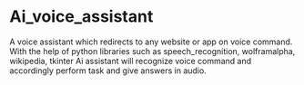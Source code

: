 # Ai_voice_assistant
A voice assistant which redirects to any website or app on voice command.
With the help of python libraries such as speech_recognition, wolframalpha, wikipedia, tkinter
Ai assistant will recognize voice command and accordingly perform task and give answers in audio. 
